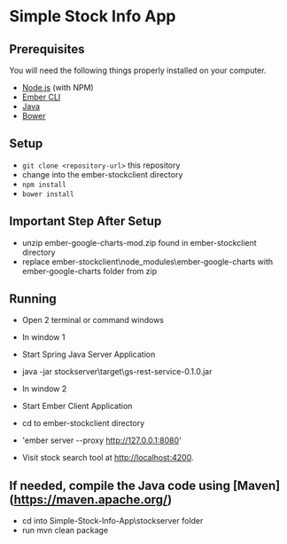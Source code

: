 # Simple Stock Info App

## Prerequisites

You will need the following things properly installed on your computer.

* [Node.js](http://nodejs.org/) (with NPM)
* [Ember CLI](http://ember-cli.com/)
* [Java](https://java.com/en/download/)
* [Bower](http://bower.io/)

## Setup
* `git clone <repository-url>` this repository
* change into the ember-stockclient directory
* `npm install`
* `bower install`

## Important Step After Setup

* unzip ember-google-charts-mod.zip found in ember-stockclient directory
* replace ember-stockclient\node_modules\ember-google-charts with ember-google-charts folder from zip

## Running 
* Open 2 terminal or command windows 

* In window 1
* Start Spring Java Server Application
* java -jar stockserver\target\gs-rest-service-0.1.0.jar

* In window 2
* Start Ember Client Application
* cd to ember-stockclient directory
* 'ember server --proxy http://127.0.0.1:8080'
* Visit stock search tool at [http://localhost:4200](http://localhost:4200).

## If needed, compile the Java code using [Maven] (https://maven.apache.org/)
* cd into Simple-Stock-Info-App\stockserver folder 
* run mvn clean package 
